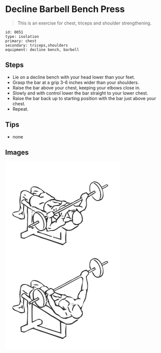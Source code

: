 # Decline Barbell Bench Press
> This is an exercise for chest, triceps and shoulder strengthening.

``` 
id: 0051 
type: isolation 
primary: chest 
secondary: triceps,shoulders 
equipment: decline bench, barbell 
``` 

## Steps

 - Lie on a decline bench with your head lower than your feet.
 - Grasp the bar at a grip 3-6 inches wider than your shoulders.
 - Raise the bar above your chest, keeping your elbows close in.
 - Slowly and with control lower the bar straight to your lower chest.
 - Raise the bar back up to starting position with the bar just above your chest.
 - Repeat.

## Tips

 - none

## Images

<svg width="368" height="300" viewBox="0 0 276 225" xmlns="http://www.w3.org/2000/svg">
  <g fill="#FFF">
    <path d="M0 0h276v225H0V0m212.46 47.67c-2.99 1.8-6.79 3-8.35 6.42-3.16 6.53-2.7 14.42-.11 21.06-1.58.8-3.14 1.6-4.71 2.41-1.35-1.43-2.64-2.92-4.19-4.14-3.74.77-7.41 2.18-10.71 4.08-2.47 3.04-4.73 6.56-4.74 10.62-4.57 2.73-9.66 4.47-14.02 7.56-2.92 2.12-6.44 2.97-9.73 4.28-9.1 5.26-17.89 11.16-27.76 14.93 1.76-2.12 3.46-4.32 5.45-6.24 2.6-2.16 6.1-2.55 9.35-2.53.81-.83 1.62-1.65 2.43-2.48-.29-.38-.86-1.14-1.15-1.52 2.78-1.47 5.87-1.75 8.96-1.53l2.23-1.63c-2.28-.47-4.57-.87-6.87-1.25-1.44-1.41-2.84-3-4.75-3.79-3.27-1.14-6.72-.17-9.98.48-3.62-2.01-7.89-1.75-11.71-3.11-2.9-.8-2.37-5.04-5.16-6.07-3.2-1.38-6.66-2.31-8.77-5.32-3.93-1.44-7.1-4.1-10.28-6.75-.01 1.08 0 2.15.01 3.23 2.94 2.03 5.71 4.36 9.13 5.57 1.24 1.3 2.51 2.57 3.86 3.76 1.76.32 3.49.72 5.21 1.21.63.74 1.26 1.48 1.9 2.22-4.05.69-8.35.82-11.92 3.11-4.19 1.29-7.46 4.34-10.79 7.04-1.67 2.33-2.08 5.32-3.26 7.91-1.41 3.1-.5 6.55-.46 9.82-7.08-1.71-13.32-5.6-19.67-9-2.51-.17-7.03-1.97-8.01 1.39 3 .11 6.46-.32 8.93 1.77 2.67 2.06 5.84 3.33 9.15 3.9 3.21.51 4.89 3.85 7.97 4.68 3.43 1.02 6.73 3.39 10.44 2.04-2.3-1.77-4.74-3.37-7.02-5.18-.02-3.6.08-7.25 1.19-10.7.99-5.31 5.66-8.87 10.29-11.01 5.98-2.32 13.41-4.26 19.07-.18 3.92.09 7.78.78 11.54 1.86-.87 1.44-1.82 2.83-2.77 4.21-6.08-3.97-13.57-3.47-20.32-5.41 1.94 1.64 4.29 2.66 6.53 3.82 2.72-.09 5.44-.21 8.16-.43 1.17 1.45 2.31 2.94 3.43 4.45-5.8 1.61-12.53.25-17.32 4.65-1.8-1.67-4-2.65-6.48-2.14-.55-.99-1.1-1.97-1.64-2.95-1.88-.37-4.53-1.81-4.57 1.12 3.57 1.13 5.38 4.5 8.26 6.56 1.33-1.88 3.33-2.28 5.57-1.87-1.15.85-2.31 1.68-3.48 2.49-.4 1.48-.79 2.95-1.13 4.45a54.62 54.62 0 0 0 3.23-2.64c1.4-1.71 2.51-3.71 4.25-5.11 3.54-1.91 7.67-.89 11.5-1.36 2.26-1.15 4.44-2.59 6.25-4.37.92-2.18 1.18-4.57 1.73-6.86 3.98.09 7.62 1.71 11.21 3.28-2.06 1.31-4.05 2.78-5.31 4.91-6 .97-12.04 4.61-14.18 10.52-.9 2.5-3.89 2.99-5.86 4.4-.08-.7-.23-2.08-.31-2.77-.77 1-.82 2.24-.84 3.46-1.38.71-2.74 1.49-4.23 1.97-1.35-.62-2.6-1.43-3.87-2.18-2.31.62-4.73.78-6.99 1.54-2.39 1.47-4.91 2.72-7.57 3.62.33 1.87.66 3.73 1.01 5.6l2.03-1.87c-.45-.42-1.35-1.25-1.81-1.67 3.76-1.9 7.21-4.36 10.97-6.25 3.82.88 4.5 5.41 6 8.43-2.52 1.79-5.02 3.59-7.62 5.26-1.73.09-3.57.24-3.99 2.3 1.61-.06 3.22-.13 4.84-.22-.01 3.56.29 7.11.16 10.67-.67 2.84-2.49 5.2-3.53 7.89.22.45.66 1.37.87 1.82 1.26-2.36 1.95-5.26 4.32-6.82 3.13-2.03 6.42-3.8 9.63-5.68-.23 1.1-.7 3.31-.93 4.41 3.69-1.19 2.56-5.8 4.75-8.31 4.4-5.15 10.78-9.85 10.6-17.35-.5.12-1.49.35-1.99.46-.48 2.27-1.08 4.52-1.72 6.75-.85-2.47-1.61-4.95-2.42-7.43 9.42-4.93 18.55-10.42 28.04-15.24 3.34-1.53 6.1-4.05 9.52-5.44 5.23-2.34 9.92-5.69 15.12-8.09.84 3.64-2.52 6.24-4.45 8.89-.38 1.08-.78 2.16-1.21 3.22-2.68.37-5.39.47-8.04 1.02-1.53-.68-2.86-2.34-4.65-2.11-.14.32-.41.96-.55 1.28 3.54 3.37 8.92 2.25 13.37 2.6 3.1-.35 5.64 1.66 8.5 2.42.78-3.45-4.28-3.48-6.45-4.73 1.51-3.92 4.2-7.24 5.79-11.12.6-1.91 1.56-4.15.3-6.01-1 1.2-1.8 2.69-3.34 3.28-21.29 10.61-41.74 22.84-63.19 33.14-.63-.39-1.24-.8-1.84-1.24 6.66-4.26 13.69-7.86 20.83-11.22 9.04-5.1 18.48-9.46 27.33-14.88 7.03-3.4 13.97-7.02 20.67-11.04-.91-.33-2.72-1-3.63-1.33.98-1.81 2.09-3.56 2.97-5.42 2.73-2.08 6.06-2.97 9.19-4.22 1.45 1.84 3 3.59 4.54 5.36-1.15 2.64-2.72 5.06-4.3 7.45-1.62 2.47-1.2 5.61-.28 8.26-.62 3.14.85 6.42-.63 9.4-1.61 3.59-2.23 9.16-6.97 9.79-2.76 1.63-5.48 3.35-8.41 4.67-1.86-1.85-3.66-3.78-4.67-6.25-.49-1.63-2.46-1.48-3.73-2.07-.05 1.55-.08 3.1-.09 4.65-3.46 2.53-8.91.36-11.53 4.18 1.99.1 3.99.11 5.99.1-4.29 4.98-3.66 11.78-4.5 17.88.35.48 1.04 1.44 1.39 1.91-1.6-.51-3.2-1.04-4.8-1.54-1.86 1.58-3.83 3.2-6.24 3.82-2.68.43-5.43.22-8.11.7a62.19 62.19 0 0 0 1.8 3.04c-.71 1.16-1.42 2.33-2.11 3.51-4.9 1.78-9.73 3.89-14.12 6.72-3.78 2.81-7.66 5.81-12.28 7.06-4.26-.31-8.47.49-12.43 2.05-1.72-2.37-3.14-5.1-1.98-8.08-.77.43-1.53.86-2.29 1.31 1.18-3.79 1.95-7.71 1.66-11.7-.31-1.73.61-3.19 1.72-4.41-.38.09-1.12.27-1.5.36 1.19-4.21 2.87-8.36 3.08-12.77-2 2.14-4.39 6.21-7.8 3.92 2.09-1.63 4.47-2.79 6.73-4.15-2.23-.8-4.55-.81-6.96-.05l.2 1.79c-3.26-4.95-7-10.19-12.84-12.24-2.44-1.05-5.12-.59-7.59.07-.31-.64-3.81-.93-2.63.67l.31.4c-4.23 2.66-6.29 7.35-7.52 12-.07-1.64-.09-3.28-.12-4.91l-1.16-.02c-.38 6.51-1.38 13.04-.46 19.56 2.81-4.46 1.08-9.8 2.06-14.65.14 4.76.23 9.55 1.75 14.12-3.4 1.96-6.94 3.66-10.37 5.57-1.05 1.27-1.76 2.77-2.7 4.12.05-7.78-.12-15.57.36-23.35.3-7.64-.68-15.28-.07-22.92 3.25 1.97 6.65 3.66 10.12 5.2-.32 2.4-.63 4.8-1.01 7.19l.98-.23c.15-2.13.44-4.25 1.01-6.3 1.56.97 2.75 2.56 4.5 3.23.26-.39.77-1.15 1.03-1.53-1.24-.75-2.43-1.56-3.61-2.4-.21.18-.64.55-.86.73-2.51-2.91-6.14-4.37-9.27-6.48-5.91-3.48-10.81-8.56-17.22-11.21-.08-1.39-.16-2.78-.23-4.17 1.95-.83 3.68-3.02 5.81-2.92 3.34 2.26 5.44 5.99 9 8.03 3.66 1.47 3.16 6.98 7.24 7.9.37-.35 1.1-1.05 1.46-1.4-6.44-7.31-4.15-21.23 5.55-24.69 6.28-1.28 11.41 3.22 17.04 5.06 2.49-.56 4.97-1.25 7.31-2.3-2.94-2.57-6.92-.1-10.32-.14.04-.86.13-2.57.17-3.43 1.19-1.53 2.39-3.05 3.6-4.56 3.45-1.79 7.46-.94 10.99-2.28-3.66-1.05-5.81-4.32-8.85-6.32-5.7-3.42-10.91-8.55-18.04-8.41-3.86-.73-7.46 1.36-9.66 4.42-.55 3.44-.3 6.95-.66 10.41-4.54-3.17-9.75-6.01-15.47-5.82-3.41.61-7.84 2.2-8.34 6.17-.97 5.7-2.19 11.38-2.61 17.16-.47 5.71 1.24 11.35.76 17.07-.09 3.07-.98 6.02-1.71 8.98-3.13.57-6.14 1.7-9.32 2.03-1.78.18-3.59.64-4.92 1.91-2.62 1.6-1.93 5.46-.57 7.68 2.97 2.7 6.95 3.86 10.67 5.16 2.64.81 4.68 2.83 7.24 3.81 3.42.87 6.86-.29 10.12-1.24 1.96-5.85-1.15-11.55-1.83-17.31.17-5.3.48-10.6 1.22-15.85 2.19 1.79 4.28 3.7 6.61 5.32-.11 5.01-1.13 10.07.06 15.03 1.39 6.08-.32 12.2.2 18.32.15 2.2.17 4.4-.17 6.58.38 5.01-1.11 9.94-.71 14.96-4.94 2.67-10.16 4.73-15.19 7.21.04 3.87.41 7.73.66 11.59 2.69.49 5.34 1.17 7.89 2.15 6.88-3.1 13.51-6.9 20.78-9.02 6.49 1.73 12.84 4.02 19.03 6.64 17.97 5.26 35.57 11.73 53.28 17.82 2.28-2.56 5.13-4.56 8.29-5.88.02-5.98-.81-11.95.05-17.92-.19-3.76-.15-7.52-.18-11.29 4.19.48 8.56.64 12.64-.6 4.43-2.01 8.34-5 12.57-7.39 2.56-1.27 4.21-3.74 4.99-6.43 3.99-2.36 8.78-5.07 9.38-10.19.71-6.55-1.63-13.15-5.16-18.61 1.48-1.1 2.86-2.32 4.1-3.68 1.95-.63 3.98-1.05 5.83-1.94 1.97-2.47 3.28-5.46 4.34-8.42 1.17-5.41.37-10.97.09-16.43 1.16-2.8 2.66-5.77 5.37-7.35 5.28-3.37 11-6.07 15.92-9.98 1.06-2.07-.98-3.75-1.98-5.33-3.4 1.85-7.04 3.24-10.16 5.57.01-6.26-2.24-12.82.56-18.83 1.12-3.74 4.95-5.17 8.04-6.87 3.31.68 6.9 1.07 9.55 3.4 6.5 5.25 10.1 13.35 11.6 21.41.59 5.86-.25 12.55-4.98 16.63-.49-.51-.96-1.02-1.43-1.53 2.77-4.14 2.72-9.5 1.74-14.2-1.65-9.09-6.38-18.15-14.35-23.18-.87-.7-3.81-1.4-2.77.63 6.76 3.7 11.87 10.1 13.97 17.52 2.84 7.04 1.83 14.88-.53 21.9-2.2.33-4.52 1.2-6.68.23-5.03-2.1-7.87-7-11.9-10.38 2.51 6.13 7.91 12.09 14.71 13.01 4.24-.87 9.59-1.72 11.69-6.08 3.95-7.07 1.54-15.4-.29-22.73 4.67-2.64 9.63-4.77 14.08-7.79-1.04-1.3-1.94-2.77-3.32-3.74-4.4 1.69-8.51 4.05-12.52 6.52-3.97-6.86-10.26-14.37-19.11-13.16M107.65 95.06c.29 3.27 3.03-1.64 0 0m-26.77 6.74c.95.37 1.87 2.01 2.95.89 3.31-2.05 7.04-3.1 10.7-4.33-4.54-2.1-9.87.81-13.65 3.44m40.11 13.19c1.38 1.27 3.55-1.09 2.26-2.37-1.39-1.2-3.65 1.03-2.26 2.37m-5.27-.61c-.14 1.53.04 3.17 1.25 4.26 2.71-.57 1.04-7.11-1.25-4.26m37.56.59c-1.09 1.69-2.19 3.43-3.76 4.72-5.13 3.68-6.65 10.29-8.34 16.01-1.83-.12-3.65-.29-5.47-.5-.46.85-.91 1.71-1.36 2.57 1.08-.55 2.16-1.11 3.24-1.67.47 2.61.95 5.21 1.23 7.84.37-.03 1.1-.11 1.47-.15-.03-2.09-.03-4.17-.01-6.26l3-.36c.03-1.33.05-2.65.08-3.97 2.54-3.08 3.26-7.09 4.74-10.69 1.84 3.33 3.39 6.81 5.13 10.19-2.43.08-5.23-.76-7.23 1.1 2.63.58 5.38.83 7.77 2.15 1.66.66 3.59 2.38 5.17.55-1.4-.86-2.85-1.64-4.2-2.57-.36-4.38-2.6-8.19-4.45-12.07 4.59-4.86 11.76-3 17.53-5l.28-1.21c-4.52-.64-8.83 1.23-13.32 1.19-.38-.47-1.12-1.41-1.5-1.87m-89.09 11.39c-1.49 3.06 3.35-.01 0 0m70.42 5.11c2.31.05 4.65-.07 6.83-.91-2.31-.35-5.13-1.28-6.83.91m-32.89 26.89c1.42 3.05 6.47 4.46 8.55 1.41-2.85-.46-5.68-1.05-8.55-1.41z"/>
    <path d="M231.98 61.79a93.92 93.92 0 0 0 11.38-5.84l2.01 1.92c-4.27 2.08-8.51 4.24-12.68 6.52-.18-.65-.53-1.95-.71-2.6zM63.45 62.54c7.74-3.6 15.33 1.69 22.15 4.88 2.95 1.25 4.7 4 6.51 6.48-2.59.62-5.15 1.38-7.67 2.24-1.42 1.88-2.97 3.65-4.47 5.47-3.44-1.14-7.06-1.39-10.65-1.23-.46-1.04-.84-2.1-1.13-3.19 2.21-.25 4.39.49 6.56.81-.11-.53-.33-1.57-.43-2.1-2.69-.38-5.34-.99-7.96-1.69-.1.44-.31 1.31-.41 1.75l-.39.79c-.82-.4-2.47-1.21-3.29-1.61 2.36-4.1-1.12-8.53 1.18-12.6m3.16 8.73c4.4.78 8.88.87 13.35.93-3.81-3.02-9.13-3.17-13.35-.93zM41.97 71.66c4.31-2.89 9.66-.58 13.81 1.44 3.92 3.13 8.27 5.59 12.83 7.65-3.86 1.76-7.78 4.03-9.89 7.87-1.96 2.9-1.77 6.51-1.85 9.84-2.16-1.51-4.26-3.11-6.38-4.68-.31-.68-.94-2.03-1.25-2.7 1.71.74 3.45 1.41 5.21 2.02-.73-2.41-3.2-3.23-5.06-4.56-1.96-1.26-3.47-3.06-5.06-4.73-1.56.59-3.14 1.14-4.74 1.65 3.85-.6 6.11 2.77 8.89 4.73-.51.35-1.03.7-1.54 1.05-1.81-2.06-4 .37-5.87.91-3.2 1.29-2.17 5.29-2.67 7.99 1.64 1.06 3.31 2.08 4.99 3.08.02 3.28-.54 6.52-.68 9.79.03 7.61 3.14 14.96 1.98 22.62-6.54 2.59-12.53-1.91-18.59-3.7-3.97-1.27-7.88-4.22-8.08-8.73 4.73-1.5 9.89-1.48 14.38-3.77 3.33-1.23 4-5.39 3.99-8.51l2.6 3.56c-.61-3.89-1.94-7.64-2.47-11.54-.54-6.68.72-13.32.77-19.99.02-4.09 1.08-8.88 4.68-11.29m2.49 7.24c1.08 2.25 3.55 2.56 5.71 3.03-1.61-1.54-3.14-3.67-5.71-3.03m-4.48 40.91c.1 1.28-.21 2.36-.93 3.24-2.47 1.15-5.1 1.92-7.64 2.89.66.32 2 .96 2.66 1.28 1.81-.25 2.82-3.13 4.75-2.06.87 1.3 1.62 2.67 2.44 4.01.51-3.12.63-6.28.92-9.42l-2.2.06zM205.01 76.84c3.5-1.68 6.46-4.55 10.44-5.13-.32 1.42-1.03 2.74-2.44 3.33-4.34 2.35-8.26 5.47-12.94 7.19-.46-3.31 2.73-4.09 4.94-5.39zM162.77 132.87c-1.22-6.23 3.26-12.83 9.15-14.76 3.2 2.46 6.82 4.65 8.88 8.25 2.81 3.89 2.8 8.89 3.44 13.46-1.05 2.06-1.83 4.29-3.24 6.16-2.19 1.95-5.02 3.13-7.87 3.74-3.55.92-6.62-1.5-9.72-2.79-.42-1.73-.85-3.46-1.27-5.18.31-.28.93-.85 1.24-1.14-1.81-2.35-1.66-5.1-.61-7.74zM81.11 124.74c-1.78-1.25-4.02-1.54-5.85-2.69 4.6-1.37 9.36.83 12.75 3.88 6.18 6.02 10.11 14.46 10.14 23.15.08 4.49-.52 9.82-4.26 12.82-3.25 1.62-7.08 3.62-10.74 2.1-5.47-2.06-8.45-7.38-12.32-11.39 3.56-1.98 7.52-3.4 10.68-6 .94-2.09-1.38-3.8-2.42-5.38-3.24 1.74-6.51 3.41-9.73 5.18-1.52-5.92-1.8-12.3-.26-18.24.58-2.54 2.82-3.94 4.88-5.21 14.51 6.34 21.57 24.72 16.35 39.44 1.03-.99 2.37-1.86 2.59-3.4 3.47-12.48-2.58-25.84-11.81-34.26zM118.7 127.02c2.97-1.39 5.94-2.79 8.81-4.38.62 2.5 1.61 4.87 2.27 7.36-2.33 2.33-4.31 4.97-6.19 7.68-2.89-1.49-5.44-3.53-7.68-5.88.86-.85 1.74-1.68 2.65-2.47 2.41.32 4.7 1.18 7.08 1.65.08-.48.23-1.44.31-1.91-2.43-.62-4.83-1.39-7.25-2.05zM112.41 133.76l1.32-.47c3.16 2.29 5.91 5.14 9.43 6.94-3.38 1.88-7.03 3.45-10.93 3.72.3-3.4-.16-6.81.18-10.19z"/>
    <path d="M155.8 142.95c1.4.17 2.84.42 4.23-.01 1.63 2.97 2.79 6.73 6.06 8.31 2.75 1.65 6.1.75 9.13.98-3.41 3.08-7.9 4.51-11.43 7.42-3.29 2.7-7.44 4.76-11.81 4.16-6.43-.37-10.78-6.68-17.27-6.57 3.26 3.4 8.05 4.81 11.07 8.48-1.32 9.1-2.87 18.48-1.04 27.6-2.21 1.4-4.36 2.9-6.53 4.37-22.79-7.83-45.85-14.84-68.55-22.99-.15-.49-.46-1.48-.61-1.97-7.15 2.11-13.48 6.21-20.26 9.21-1.02.48-2.07.5-3.13.06-.01.28-.01.82-.01 1.09-2.13-.48-4.24-1.03-6.36-1.59-.05-2.95-.08-5.91-.05-8.87 4.92-2.42 10.15-4.12 15.16-6.33-.92-3.03-.45-6.17.15-9.21 1.63.48 3.14 1.27 4.63 2.07.72-.52 2.16-1.55 2.88-2.07 1.07 1.41 1.79 3 1.96 4.78 2.21-1.18 4.42-2.35 6.54-3.68-1.51-.27-3.05-.35-4.58-.38-.87-.55-1.73-1.1-2.59-1.66 2.51-.56 4.77-1.79 6.95-3.09 2.78 5.84 7.45 11.25 13.71 13.39 3.41 1.28 6.79-.87 9.92-2 1.73-.61 2.6-2.38 3.44-3.86.97 2.01 1.35 4.23 1.95 6.36-.38.19-1.12.55-1.49.74 2.39.02 4.81-.01 7.12-.72 3.62-1.08 7.41-.43 11.11-.7 4.52-1.43 8.45-4.17 12.16-7.04 4.49-2.85 9.4-5 14.36-6.88 1.74-1.53 2.57-3.8 3.71-5.77 3.54-.02 6.62-1.7 9.47-3.63M76.39 167.5c.02.83.05 1.66.08 2.5 11.88 1.9 22.86 7.04 34.27 10.6.64-.56 1.28-1.12 1.91-1.69-5.68-.64-10.67-3.63-16.15-5.02a98.519 98.519 0 0 1-15.15-5.3c.11-.46.35-1.37.47-1.82-1.81.24-3.62.51-5.43.73m55.92 17.41c-4.33-.82-8.43-2.48-12.73-3.41-1.68-.57-3.78-.47-4.92-2.06.1.96.19 1.93.28 2.9 6.72.83 12.93 3.91 19.49 5.51.28-6.65.44-13.36-.83-19.93-3.28 5.09-1.39 11.35-1.29 16.99z"/>
    <path d="M60.02 153.19c6.78-2.29 12.33-7.43 19.24-9.22l.86 1.25c-5.92 3.99-12.69 6.57-18.55 10.7-.52-.91-1.04-1.82-1.55-2.73zM58.14 154.55c1.34.23 1.57.94.69 2.11-1.34-.24-1.58-.94-.69-2.11z"/>
  </g>
  <g fill="#333">
    <path d="M212.46 47.67c8.85-1.21 15.14 6.3 19.11 13.16 4.01-2.47 8.12-4.83 12.52-6.52 1.38.97 2.28 2.44 3.32 3.74-4.45 3.02-9.41 5.15-14.08 7.79 1.83 7.33 4.24 15.66.29 22.73-2.1 4.36-7.45 5.21-11.69 6.08-6.8-.92-12.2-6.88-14.71-13.01 4.03 3.38 6.87 8.28 11.9 10.38 2.16.97 4.48.1 6.68-.23 2.36-7.02 3.37-14.86.53-21.9-2.1-7.42-7.21-13.82-13.97-17.52-1.04-2.03 1.9-1.33 2.77-.63 7.97 5.03 12.7 14.09 14.35 23.18.98 4.7 1.03 10.06-1.74 14.2.47.51.94 1.02 1.43 1.53 4.73-4.08 5.57-10.77 4.98-16.63-1.5-8.06-5.1-16.16-11.6-21.41-2.65-2.33-6.24-2.72-9.55-3.4-3.09 1.7-6.92 3.13-8.04 6.87-2.8 6.01-.55 12.57-.56 18.83 3.12-2.33 6.76-3.72 10.16-5.57 1 1.58 3.04 3.26 1.98 5.33-4.92 3.91-10.64 6.61-15.92 9.98-2.71 1.58-4.21 4.55-5.37 7.35.28 5.46 1.08 11.02-.09 16.43-1.06 2.96-2.37 5.95-4.34 8.42-1.85.89-3.88 1.31-5.83 1.94a28.663 28.663 0 0 1-4.1 3.68c3.53 5.46 5.87 12.06 5.16 18.61-.6 5.12-5.39 7.83-9.38 10.19-.78 2.69-2.43 5.16-4.99 6.43-4.23 2.39-8.14 5.38-12.57 7.39-4.08 1.24-8.45 1.08-12.64.6.03 3.77-.01 7.53.18 11.29-.86 5.97-.03 11.94-.05 17.92-3.16 1.32-6.01 3.32-8.29 5.88-17.71-6.09-35.31-12.56-53.28-17.82-6.19-2.62-12.54-4.91-19.03-6.64-7.27 2.12-13.9 5.92-20.78 9.02-2.55-.98-5.2-1.66-7.89-2.15-.25-3.86-.62-7.72-.66-11.59 5.03-2.48 10.25-4.54 15.19-7.21-.4-5.02 1.09-9.95.71-14.96.34-2.18.32-4.38.17-6.58-.52-6.12 1.19-12.24-.2-18.32-1.19-4.96-.17-10.02-.06-15.03-2.33-1.62-4.42-3.53-6.61-5.32-.74 5.25-1.05 10.55-1.22 15.85.68 5.76 3.79 11.46 1.83 17.31-3.26.95-6.7 2.11-10.12 1.24-2.56-.98-4.6-3-7.24-3.81-3.72-1.3-7.7-2.46-10.67-5.16-1.36-2.22-2.05-6.08.57-7.68 1.33-1.27 3.14-1.73 4.92-1.91 3.18-.33 6.19-1.46 9.32-2.03.73-2.96 1.62-5.91 1.71-8.98.48-5.72-1.23-11.36-.76-17.07.42-5.78 1.64-11.46 2.61-17.16.5-3.97 4.93-5.56 8.34-6.17 5.72-.19 10.93 2.65 15.47 5.82.36-3.46.11-6.97.66-10.41 2.2-3.06 5.8-5.15 9.66-4.42 7.13-.14 12.34 4.99 18.04 8.41 3.04 2 5.19 5.27 8.85 6.32-3.53 1.34-7.54.49-10.99 2.28-1.21 1.51-2.41 3.03-3.6 4.56-.04.86-.13 2.57-.17 3.43 3.4.04 7.38-2.43 10.32.14-2.34 1.05-4.82 1.74-7.31 2.3-5.63-1.84-10.76-6.34-17.04-5.06-9.7 3.46-11.99 17.38-5.55 24.69-.36.35-1.09 1.05-1.46 1.4-4.08-.92-3.58-6.43-7.24-7.9-3.56-2.04-5.66-5.77-9-8.03-2.13-.1-3.86 2.09-5.81 2.92.07 1.39.15 2.78.23 4.17 6.41 2.65 11.31 7.73 17.22 11.21 3.13 2.11 6.76 3.57 9.27 6.48.22-.18.65-.55.86-.73 1.18.84 2.37 1.65 3.61 2.4-.26.38-.77 1.14-1.03 1.53-1.75-.67-2.94-2.26-4.5-3.23-.57 2.05-.86 4.17-1.01 6.3l-.98.23c.38-2.39.69-4.79 1.01-7.19-3.47-1.54-6.87-3.23-10.12-5.2-.61 7.64.37 15.28.07 22.92-.48 7.78-.31 15.57-.36 23.35.94-1.35 1.65-2.85 2.7-4.12 3.43-1.91 6.97-3.61 10.37-5.57-1.52-4.57-1.61-9.36-1.75-14.12-.98 4.85.75 10.19-2.06 14.65-.92-6.52.08-13.05.46-19.56l1.16.02c.03 1.63.05 3.27.12 4.91 1.23-4.65 3.29-9.34 7.52-12l-.31-.4c-1.18-1.6 2.32-1.31 2.63-.67 2.47-.66 5.15-1.12 7.59-.07 5.84 2.05 9.58 7.29 12.84 12.24l-.2-1.79c2.41-.76 4.73-.75 6.96.05-2.26 1.36-4.64 2.52-6.73 4.15 3.41 2.29 5.8-1.78 7.8-3.92-.21 4.41-1.89 8.56-3.08 12.77.38-.09 1.12-.27 1.5-.36-1.11 1.22-2.03 2.68-1.72 4.41.29 3.99-.48 7.91-1.66 11.7.76-.45 1.52-.88 2.29-1.31-1.16 2.98.26 5.71 1.98 8.08 3.96-1.56 8.17-2.36 12.43-2.05 4.62-1.25 8.5-4.25 12.28-7.06 4.39-2.83 9.22-4.94 14.12-6.72.69-1.18 1.4-2.35 2.11-3.51-.63-1-1.23-2.01-1.8-3.04 2.68-.48 5.43-.27 8.11-.7 2.41-.62 4.38-2.24 6.24-3.82 1.6.5 3.2 1.03 4.8 1.54-.35-.47-1.04-1.43-1.39-1.91.84-6.1.21-12.9 4.5-17.88-2 .01-4 0-5.99-.1 2.62-3.82 8.07-1.65 11.53-4.18.01-1.55.04-3.1.09-4.65 1.27.59 3.24.44 3.73 2.07 1.01 2.47 2.81 4.4 4.67 6.25 2.93-1.32 5.65-3.04 8.41-4.67 4.74-.63 5.36-6.2 6.97-9.79 1.48-2.98.01-6.26.63-9.4-.92-2.65-1.34-5.79.28-8.26 1.58-2.39 3.15-4.81 4.3-7.45-1.54-1.77-3.09-3.52-4.54-5.36-3.13 1.25-6.46 2.14-9.19 4.22-.88 1.86-1.99 3.61-2.97 5.42.91.33 2.72 1 3.63 1.33-6.7 4.02-13.64 7.64-20.67 11.04-8.85 5.42-18.29 9.78-27.33 14.88-7.14 3.36-14.17 6.96-20.83 11.22.6.44 1.21.85 1.84 1.24 21.45-10.3 41.9-22.53 63.19-33.14 1.54-.59 2.34-2.08 3.34-3.28 1.26 1.86.3 4.1-.3 6.01-1.59 3.88-4.28 7.2-5.79 11.12 2.17 1.25 7.23 1.28 6.45 4.73-2.86-.76-5.4-2.77-8.5-2.42-4.45-.35-9.83.77-13.37-2.6.14-.32.41-.96.55-1.28 1.79-.23 3.12 1.43 4.65 2.11 2.65-.55 5.36-.65 8.04-1.02.43-1.06.83-2.14 1.21-3.22 1.93-2.65 5.29-5.25 4.45-8.89-5.2 2.4-9.89 5.75-15.12 8.09-3.42 1.39-6.18 3.91-9.52 5.44-9.49 4.82-18.62 10.31-28.04 15.24.81 2.48 1.57 4.96 2.42 7.43.64-2.23 1.24-4.48 1.72-6.75.5-.11 1.49-.34 1.99-.46.18 7.5-6.2 12.2-10.6 17.35-2.19 2.51-1.06 7.12-4.75 8.31.23-1.1.7-3.31.93-4.41-3.21 1.88-6.5 3.65-9.63 5.68-2.37 1.56-3.06 4.46-4.32 6.82-.21-.45-.65-1.37-.87-1.82 1.04-2.69 2.86-5.05 3.53-7.89.13-3.56-.17-7.11-.16-10.67-1.62.09-3.23.16-4.84.22.42-2.06 2.26-2.21 3.99-2.3 2.6-1.67 5.1-3.47 7.62-5.26-1.5-3.02-2.18-7.55-6-8.43-3.76 1.89-7.21 4.35-10.97 6.25.46.42 1.36 1.25 1.81 1.67l-2.03 1.87c-.35-1.87-.68-3.73-1.01-5.6 2.66-.9 5.18-2.15 7.57-3.62 2.26-.76 4.68-.92 6.99-1.54 1.27.75 2.52 1.56 3.87 2.18 1.49-.48 2.85-1.26 4.23-1.97.02-1.22.07-2.46.84-3.46.08.69.23 2.07.31 2.77 1.97-1.41 4.96-1.9 5.86-4.4 2.14-5.91 8.18-9.55 14.18-10.52 1.26-2.13 3.25-3.6 5.31-4.91-3.59-1.57-7.23-3.19-11.21-3.28-.55 2.29-.81 4.68-1.73 6.86-1.81 1.78-3.99 3.22-6.25 4.37-3.83.47-7.96-.55-11.5 1.36-1.74 1.4-2.85 3.4-4.25 5.11-1.04.92-2.12 1.8-3.23 2.64.34-1.5.73-2.97 1.13-4.45 1.17-.81 2.33-1.64 3.48-2.49-2.24-.41-4.24-.01-5.57 1.87-2.88-2.06-4.69-5.43-8.26-6.56.04-2.93 2.69-1.49 4.57-1.12.54.98 1.09 1.96 1.64 2.95 2.48-.51 4.68.47 6.48 2.14 4.79-4.4 11.52-3.04 17.32-4.65-1.12-1.51-2.26-3-3.43-4.45-2.72.22-5.44.34-8.16.43-2.24-1.16-4.59-2.18-6.53-3.82 6.75 1.94 14.24 1.44 20.32 5.41.95-1.38 1.9-2.77 2.77-4.21-3.76-1.08-7.62-1.77-11.54-1.86-5.66-4.08-13.09-2.14-19.07.18-4.63 2.14-9.3 5.7-10.29 11.01-1.11 3.45-1.21 7.1-1.19 10.7 2.28 1.81 4.72 3.41 7.02 5.18-3.71 1.35-7.01-1.02-10.44-2.04-3.08-.83-4.76-4.17-7.97-4.68-3.31-.57-6.48-1.84-9.15-3.9-2.47-2.09-5.93-1.66-8.93-1.77.98-3.36 5.5-1.56 8.01-1.39 6.35 3.4 12.59 7.29 19.67 9-.04-3.27-.95-6.72.46-9.82 1.18-2.59 1.59-5.58 3.26-7.91 3.33-2.7 6.6-5.75 10.79-7.04 3.57-2.29 7.87-2.42 11.92-3.11-.64-.74-1.27-1.48-1.9-2.22-1.72-.49-3.45-.89-5.21-1.21-1.35-1.19-2.62-2.46-3.86-3.76-3.42-1.21-6.19-3.54-9.13-5.57-.01-1.08-.02-2.15-.01-3.23 3.18 2.65 6.35 5.31 10.28 6.75 2.11 3.01 5.57 3.94 8.77 5.32 2.79 1.03 2.26 5.27 5.16 6.07 3.82 1.36 8.09 1.1 11.71 3.11 3.26-.65 6.71-1.62 9.98-.48 1.91.79 3.31 2.38 4.75 3.79 2.3.38 4.59.78 6.87 1.25l-2.23 1.63c-3.09-.22-6.18.06-8.96 1.53.29.38.86 1.14 1.15 1.52-.81.83-1.62 1.65-2.43 2.48-3.25-.02-6.75.37-9.35 2.53-1.99 1.92-3.69 4.12-5.45 6.24 9.87-3.77 18.66-9.67 27.76-14.93 3.29-1.31 6.81-2.16 9.73-4.28 4.36-3.09 9.45-4.83 14.02-7.56.01-4.06 2.27-7.58 4.74-10.62 3.3-1.9 6.97-3.31 10.71-4.08 1.55 1.22 2.84 2.71 4.19 4.14 1.57-.81 3.13-1.61 4.71-2.41-2.59-6.64-3.05-14.53.11-21.06 1.56-3.42 5.36-4.62 8.35-6.42m19.52 14.12c.18.65.53 1.95.71 2.6 4.17-2.28 8.41-4.44 12.68-6.52l-2.01-1.92a93.92 93.92 0 0 1-11.38 5.84m-168.53.75c-2.3 4.07 1.18 8.5-1.18 12.6.82.4 2.47 1.21 3.29 1.61l.39-.79c.1-.44.31-1.31.41-1.75 2.62.7 5.27 1.31 7.96 1.69.1.53.32 1.57.43 2.1-2.17-.32-4.35-1.06-6.56-.81.29 1.09.67 2.15 1.13 3.19 3.59-.16 7.21.09 10.65 1.23 1.5-1.82 3.05-3.59 4.47-5.47 2.52-.86 5.08-1.62 7.67-2.24-1.81-2.48-3.56-5.23-6.51-6.48-6.82-3.19-14.41-8.48-22.15-4.88m-21.48 9.12c-3.6 2.41-4.66 7.2-4.68 11.29-.05 6.67-1.31 13.31-.77 19.99.53 3.9 1.86 7.65 2.47 11.54l-2.6-3.56c.01 3.12-.66 7.28-3.99 8.51-4.49 2.29-9.65 2.27-14.38 3.77.2 4.51 4.11 7.46 8.08 8.73 6.06 1.79 12.05 6.29 18.59 3.7 1.16-7.66-1.95-15.01-1.98-22.62.14-3.27.7-6.51.68-9.79-1.68-1-3.35-2.02-4.99-3.08.5-2.7-.53-6.7 2.67-7.99 1.87-.54 4.06-2.97 5.87-.91.51-.35 1.03-.7 1.54-1.05-2.78-1.96-5.04-5.33-8.89-4.73 1.6-.51 3.18-1.06 4.74-1.65 1.59 1.67 3.1 3.47 5.06 4.73 1.86 1.33 4.33 2.15 5.06 4.56-1.76-.61-3.5-1.28-5.21-2.02.31.67.94 2.02 1.25 2.7 2.12 1.57 4.22 3.17 6.38 4.68.08-3.33-.11-6.94 1.85-9.84 2.11-3.84 6.03-6.11 9.89-7.87-4.56-2.06-8.91-4.52-12.83-7.65-4.15-2.02-9.5-4.33-13.81-1.44m163.04 5.18c-2.21 1.3-5.4 2.08-4.94 5.39 4.68-1.72 8.6-4.84 12.94-7.19 1.41-.59 2.12-1.91 2.44-3.33-3.98.58-6.94 3.45-10.44 5.13m-42.24 56.03c-1.05 2.64-1.2 5.39.61 7.74-.31.29-.93.86-1.24 1.14.42 1.72.85 3.45 1.27 5.18 3.1 1.29 6.17 3.71 9.72 2.79 2.85-.61 5.68-1.79 7.87-3.74 1.41-1.87 2.19-4.1 3.24-6.16-.64-4.57-.63-9.57-3.44-13.46-2.06-3.6-5.68-5.79-8.88-8.25-5.89 1.93-10.37 8.53-9.15 14.76m-81.66-8.13c9.23 8.42 15.28 21.78 11.81 34.26-.22 1.54-1.56 2.41-2.59 3.4 5.22-14.72-1.84-33.1-16.35-39.44-2.06 1.27-4.3 2.67-4.88 5.21-1.54 5.94-1.26 12.32.26 18.24 3.22-1.77 6.49-3.44 9.73-5.18 1.04 1.58 3.36 3.29 2.42 5.38-3.16 2.6-7.12 4.02-10.68 6 3.87 4.01 6.85 9.33 12.32 11.39 3.66 1.52 7.49-.48 10.74-2.1 3.74-3 4.34-8.33 4.26-12.82-.03-8.69-3.96-17.13-10.14-23.15-3.39-3.05-8.15-5.25-12.75-3.88 1.83 1.15 4.07 1.44 5.85 2.69m37.59 2.28c2.42.66 4.82 1.43 7.25 2.05-.08.47-.23 1.43-.31 1.91-2.38-.47-4.67-1.33-7.08-1.65-.91.79-1.79 1.62-2.65 2.47 2.24 2.35 4.79 4.39 7.68 5.88 1.88-2.71 3.86-5.35 6.19-7.68-.66-2.49-1.65-4.86-2.27-7.36-2.87 1.59-5.84 2.99-8.81 4.38m-6.29 6.74c-.34 3.38.12 6.79-.18 10.19 3.9-.27 7.55-1.84 10.93-3.72-3.52-1.8-6.27-4.65-9.43-6.94l-1.32.47m43.39 9.19c-2.85 1.93-5.93 3.61-9.47 3.63-1.14 1.97-1.97 4.24-3.71 5.77-4.96 1.88-9.87 4.03-14.36 6.88-3.71 2.87-7.64 5.61-12.16 7.04-3.7.27-7.49-.38-11.11.7-2.31.71-4.73.74-7.12.72.37-.19 1.11-.55 1.49-.74-.6-2.13-.98-4.35-1.95-6.36-.84 1.48-1.71 3.25-3.44 3.86-3.13 1.13-6.51 3.28-9.92 2-6.26-2.14-10.93-7.55-13.71-13.39-2.18 1.3-4.44 2.53-6.95 3.09.86.56 1.72 1.11 2.59 1.66 1.53.03 3.07.11 4.58.38-2.12 1.33-4.33 2.5-6.54 3.68-.17-1.78-.89-3.37-1.96-4.78-.72.52-2.16 1.55-2.88 2.07-1.49-.8-3-1.59-4.63-2.07-.6 3.04-1.07 6.18-.15 9.21-5.01 2.21-10.24 3.91-15.16 6.33-.03 2.96 0 5.92.05 8.87 2.12.56 4.23 1.11 6.36 1.59 0-.27 0-.81.01-1.09 1.06.44 2.11.42 3.13-.06 6.78-3 13.11-7.1 20.26-9.21.15.49.46 1.48.61 1.97 22.7 8.15 45.76 15.16 68.55 22.99 2.17-1.47 4.32-2.97 6.53-4.37-1.83-9.12-.28-18.5 1.04-27.6-3.02-3.67-7.81-5.08-11.07-8.48 6.49-.11 10.84 6.2 17.27 6.57 4.37.6 8.52-1.46 11.81-4.16 3.53-2.91 8.02-4.34 11.43-7.42-3.03-.23-6.38.67-9.13-.98-3.27-1.58-4.43-5.34-6.06-8.31-1.39.43-2.83.18-4.23.01m-95.78 10.24c.51.91 1.03 1.82 1.55 2.73 5.86-4.13 12.63-6.71 18.55-10.7l-.86-1.25c-6.91 1.79-12.46 6.93-19.24 9.22m-1.88 1.36c-.89 1.17-.65 1.87.69 2.11.88-1.17.65-1.88-.69-2.11z"/>
    <path d="M66.61 71.27c4.22-2.24 9.54-2.09 13.35.93-4.47-.06-8.95-.15-13.35-.93zM44.46 78.9c2.57-.64 4.1 1.49 5.71 3.03-2.16-.47-4.63-.78-5.71-3.03zM107.65 95.06c3.03-1.64.29 3.27 0 0zM80.88 101.8c3.78-2.63 9.11-5.54 13.65-3.44-3.66 1.23-7.39 2.28-10.7 4.33-1.08 1.12-2-.52-2.95-.89zM120.99 114.99c-1.39-1.34.87-3.57 2.26-2.37 1.29 1.28-.88 3.64-2.26 2.37zM115.72 114.38c2.29-2.85 3.96 3.69 1.25 4.26-1.21-1.09-1.39-2.73-1.25-4.26zM153.28 114.97c.38.46 1.12 1.4 1.5 1.87 4.49.04 8.8-1.83 13.32-1.19l-.28 1.21c-5.77 2-12.94.14-17.53 5 1.85 3.88 4.09 7.69 4.45 12.07 1.35.93 2.8 1.71 4.2 2.57-1.58 1.83-3.51.11-5.17-.55-2.39-1.32-5.14-1.57-7.77-2.15 2-1.86 4.8-1.02 7.23-1.1-1.74-3.38-3.29-6.86-5.13-10.19-1.48 3.6-2.2 7.61-4.74 10.69-.03 1.32-.05 2.64-.08 3.97l-3 .36c-.02 2.09-.02 4.17.01 6.26-.37.04-1.1.12-1.47.15-.28-2.63-.76-5.23-1.23-7.84-1.08.56-2.16 1.12-3.24 1.67.45-.86.9-1.72 1.36-2.57 1.82.21 3.64.38 5.47.5 1.69-5.72 3.21-12.33 8.34-16.01 1.57-1.29 2.67-3.03 3.76-4.72zM39.98 119.81l2.2-.06c-.29 3.14-.41 6.3-.92 9.42-.82-1.34-1.57-2.71-2.44-4.01-1.93-1.07-2.94 1.81-4.75 2.06-.66-.32-2-.96-2.66-1.28 2.54-.97 5.17-1.74 7.64-2.89.72-.88 1.03-1.96.93-3.24zM64.19 126.36c3.35-.01-1.49 3.06 0 0z"/>
    <path d="M134.61 131.47c1.7-2.19 4.52-1.26 6.83-.91-2.18.84-4.52.96-6.83.91zM101.72 158.36c2.87.36 5.7.95 8.55 1.41-2.08 3.05-7.13 1.64-8.55-1.41zM76.39 167.5c1.81-.22 3.62-.49 5.43-.73-.12.45-.36 1.36-.47 1.82 4.89 2.17 9.96 3.95 15.15 5.3 5.48 1.39 10.47 4.38 16.15 5.02-.63.57-1.27 1.13-1.91 1.69-11.41-3.56-22.39-8.7-34.27-10.6-.03-.84-.06-1.67-.08-2.5zM132.31 184.91c-.1-5.64-1.99-11.9 1.29-16.99 1.27 6.57 1.11 13.28.83 19.93-6.56-1.6-12.77-4.68-19.49-5.51-.09-.97-.18-1.94-.28-2.9 1.14 1.59 3.24 1.49 4.92 2.06 4.3.93 8.4 2.59 12.73 3.41z"/>
  </g>
</svg>

<svg width="368" height="300" viewBox="0 0 276 225" xmlns="http://www.w3.org/2000/svg">
  <g fill="#FFF">
    <path d="M0 0h276v225H0V0m212.45 6.65c-2.97 1.83-6.77 3.04-8.34 6.44-2.58 4.85-2.31 10.49-1.82 15.79.62 1.52 1.21 3.05 1.7 4.62.58-.54 1.16-1.09 1.74-1.64-.23-.95-.47-1.9-.71-2.85-2.55-4.49-1.68-10.19.3-14.74 1.3-3.28 4.9-4.4 7.68-6.07 3.32.67 6.89 1.12 9.56 3.41 6.51 5.27 10.11 13.39 11.59 21.48.58 5.83-.29 12.44-4.94 16.53-.5-.48-.99-.97-1.48-1.47 2.85-4.3 2.73-9.84 1.66-14.7-1.7-8.87-6.37-17.67-14.12-22.63-1.16-1.04-2.62-.4-3.94-.2 6.81 3.82 12.49 9.88 14.73 17.48 3.08 7.27 2.21 15.43-.28 22.72-2.7.54-5.76 1.23-8.18-.55-4.67-2.27-4.84-9.32-10.08-10.64 2.94 6 6.91 13.52 14.42 14 4.28-.76 9.54-1.71 11.66-6.02 3.99-7.08 1.57-15.43-.27-22.77 4.55-2.71 9.66-4.51 13.83-7.82-.74-1.43-1.67-2.83-3.06-3.69-4.42 1.64-8.51 4.07-12.53 6.5-3.97-6.88-10.27-14.35-19.12-13.18m-3.3 24.57c-3.2 2.73-7.33 3.91-10.94 5.96-1.43-.99-2.68-3.33-4.71-2.46-3.13.97-6.29 2.07-9.09 3.78-2.32 2.59-3.84 5.83-4.98 9.1-3.85 2.22-7.98 3.92-11.78 6.23-6.47 4.03-13.71 6.59-20.2 10.6-8.21 5.07-17.23 8.65-25.46 13.68-2.24 1.35-4.59 2.47-7.01 3.45-1.73-2.22-4.39-3.05-7.11-3.19-.52.47-1.58 1.42-2.1 1.9-2.13-2.11-4.24-4.24-6.43-6.29-1.64-.28-3.61.02-4.87-1.3-4.63-4.51-10.12-7.99-15.66-11.23-4.91-1.84-11.7-3.61-15.81.73-3.49 2.78-1.78 7.78-2.22 11.62-.47-.03-1.42-.1-1.89-.13-3-3.42-7.73-3.86-11.9-4.79-4.21-.55-9.91 1.69-10.31 6.52-.88 5.49-2.09 10.95-2.47 16.52-.46 5.38 1.07 10.69.78 16.07-.03 3.41-.96 6.7-1.69 10-4.16 1.09-8.43 1.75-12.58 2.8-3.81 1.19-4.34 5.76-2.33 8.74 2.98 2.82 7.08 3.93 10.85 5.28 2.59.86 4.62 2.82 7.16 3.77 3.44.88 6.9-.32 10.17-1.28 2.21-7.22-2.94-14.05-1.77-21.28.27-3.96.45-7.94 1.06-11.86 2.2 1.81 4.31 3.72 6.62 5.39-.13 3.4-.5 6.79-.55 10.2.41 4.73 1.66 9.45 1.04 14.23-.76 5.15.2 10.34-.39 15.5.3 5.03-1.07 9.97-.78 15.01-4.96 2.5-10.08 4.68-15.09 7.07.06 3.86-.05 7.78.85 11.56 2.56.81 5.22 1.29 7.74 2.22 6.79-3.17 13.42-6.76 20.58-9.04 9.33 2.15 17.83 6.79 27.13 8.99 15.13 5.03 30.22 10.17 45.25 15.49 2.35-2.54 5.23-4.52 8.38-5.95-.73-9.6.19-19.2-.21-28.82 5.01.36 10.45 1.1 14.94-1.77 4.47-3.05 9.24-5.66 13.54-8.95-.65-.56-1.3-1.11-1.96-1.65-3.51 2.69-7.6 4.49-11 7.35-4.62 3.52-10.67 2.89-16.11 2.7-4.67-3-9.84-5.13-14.46-8.22-7.3-3.89-13.84-9.07-21.42-12.45-7.77-5.79-16.44-10.18-24.53-15.48-6.58-3.63-12.44-8.5-19.3-11.59-.02-.62-.04-1.24-.04-1.85 3.52-2.1 7.2-3.86 10.93-5.57 1.57-.92 3.23-1.74 4.6-2.96.53-1.75-.94-3.1-1.74-4.48-1.77 1.25-2.48-.9-3.29-2.06.05.63.16 1.9.22 2.54-2.29 1.08-4.53 2.24-6.76 3.42-2.06-4.73-2-9.99-1.61-15.04.17-2.2 1.06-4.39 2.55-6.01 2.08-1.55 4.52-2.5 6.8-3.68 9.51 1.15 15.79 9.69 18.71 18.14 1.55 3.66 1.35 7.67 1.49 11.55-.01 1.61 1.53.21 1.4-.7 1.01-2.9.1-5.85-.3-8.76 1.35 2.79 2.44 5.7 3.23 8.7-.3.24-.89.72-1.18.96-.24 1.33.53 2.17 2.31 2.51 1 5.56 4.44 10.04 7.91 14.31-4.58-2.21-7.9-6.45-12.99-7.67.61-2.69 1.18-5.4 1.73-8.1-.79.26-2.39.77-3.18 1.03l1.24.06c-.93 3.37-1.78 7.68-5.37 9.23-3.36 1.52-7.51 2.79-10.89.64-4.49-2.45-6.8-7.19-9.74-11.12-.79 1.07-1.52 2.19-2.23 3.31.46.08 1.4.23 1.87.3 3.09 5.03 7.2 10.26 13.24 11.56 4.33-.49 8.66-2.19 11.99-5.04.33.23 1 .68 1.33.9 4.25.49 7.04 4.01 10.53 6.09 4.62 2.73 6.39 8.14 10.34 11.55 2.12 2.09 4.66 3.73 7.47 4.72 3.24 1.22 5.13 4.44 8.27 5.84 3.64 2.13 8.01 1.97 12.08 1.91 4.26-2.87 9.79-2.74 13.91-5.93 2.3 5.06 8.31 7.1 13.47 5.57.5.64 1.01 1.27 1.51 1.91.74-4.36 6.43-4.72 8.4-8.39 2.6-3.42 1.92-7.91 1.03-11.8-.48-.27-1.45-.83-1.93-1.1-.16-.69-.46-2.06-.62-2.74 2.14-7.45 4.49-14.97 8.6-21.59 3.6-6.07 3.13-13.38 5.16-19.96 2.03-6.79 2.18-13.96 1.85-20.98-1.26-5-2.3-10.04-3.14-15.13 1.54-2.44 3.19-4.82 5.32-6.78-.1-.65-.28-1.94-.37-2.59 5.61-2.73 11.42-5.25 16.38-9.09.92-2.11-1.18-3.72-2.14-5.35-1.82.93-3.68 1.78-5.33 2.99M76.28 81.64c.52 2.13 2.52 3 4.11 4.17 10.13 8.55 14.43 23.44 9.77 35.98.71-.46 2.13-1.38 2.84-1.85 2.38-10.21.18-21.31-6.13-29.71-2.82-3.6-5.74-7.77-10.59-8.59z"/>
    <path d="M231.61 21.01c4.04-1.81 7.99-3.82 11.81-6.05.64.63 1.28 1.27 1.92 1.91-4.13 1.9-8 4.34-12.23 6.02-.38-.47-1.13-1.41-1.5-1.88zM202.62 36.66c4.2-2.19 8.27-4.86 12.95-5.93-.63 1.31-1.1 2.83-2.57 3.42a155.4 155.4 0 0 1-12.79 7.29c-.14-2.05.36-4 2.41-4.78zM182.64 44.84c1.97-3.56 5.02-6.71 9.28-7.19 2.83-1.09 5.52.91 6.84 3.3 1.07 4.21-2.88 7.05-5.28 9.84.92 10.24 5.67 20.44 2.45 30.76-.58.03-1.74.08-2.32.1 2.35 5.09-.65 10.19-.95 15.35-.36 6.67-4.87 12.1-5.92 18.62-.66 4.04-2.94 7.42-6.15 9.89-1.95-2.33-3.25-5.27-5.45-7.35-2.18.03-4.37.27-6.55.16-.78-.84-1.45-1.78-2.06-2.75l1.4 3.67c-1.92-1.12-3.84-2.26-5.73-3.42-2.54 1.12-5.25.82-7.9.35 0-1.49.18-3.2-1.23-4.15-2.7-2.85-6.22-4.97-10.14-5.59 2.51 3.66 7.15 4.9 9.96 8.33-1.45 3.19-2.91 6.52-3.09 10.06.84 3.29 3.01 6.2 3.14 9.7 1.61 1.56 3.74 3.98 6.07 2.11-1.4-.92-2.87-1.72-4.22-2.72-.47-4.16-2.38-7.93-4.49-11.49 1.3-1.32 2.64-2.59 3.99-3.86l-1.25-1.76c4.36 1.15 9.72-1.9 12.93 2.41-2.38.73-4.8 1.28-7.19 1.96 1.75.05 3.5.08 5.25.08-2.51 3.44-5.49 9.05-2.06 12.82.2-5.9 2.51-12.53 8.16-15.22 2.64-1.24 4.47 1.38 5.79 3.22 2.97 4.52 5.19 9.47 7.73 14.24 1.84 3.15-.85 6.38-2.25 9.13-2.6 2.86-6.64 4.3-10.45 4.47-5.87-1.11-11.29-4.9-13.7-10.5.05 1.67.08 3.34.08 5.01.58 0 1.74 0 2.31.01-4.15 3.64-10.08 3.62-15.22 4.85-3.43 1.03-7.02.16-10.23-1.15-2.38-1.61-3.82-4.3-6.31-5.77-2.81-1.94-6.57-2.96-8.11-6.29-2.28-4.21-6.09-7.42-7.73-12.01-2.53-2.52-4.8-5.46-5.69-8.98-1.12-4.57-2.29-9.21-4.77-13.26-.03-1.18-.06-2.36-.07-3.55 1.07-1.72 1.83-3.61 2.31-5.58-1.79-.88-3.63-1.68-5.49-2.4.59-1.56 1.22-3.09 1.89-4.61 1.45-.9 2.87-1.86 4.26-2.85.47-.11 1.39-.33 1.85-.43 1.37-.91 2.77-2.48 4.54-1.43 3.73.95 4.63 5.12 6.08 8.16-3.45 2.93-7.5 4.88-11.62 6.64.91.79 2.01 1.17 3.32 1.14.81 4.91 4.41 8.35 7.25 12.15 1.8 3.89 3.05 8.04 4.24 12.16 3.86.73 8.06.7 11.34 3.15 3.59 1.97 5.29 6.29 9.16 7.8 1.66-1.26 3.74-1.46 5.74-1.66.07-1.55.15-3.11.22-4.66-.07.71-.22 2.13-.3 2.83-.9-.12-2.71-.36-3.62-.47-.67-2.61-1.98-5.92-5.21-5.7.91 1.79 1.86 3.57 2.74 5.38-3.64-2.58-7.43-4.97-10.88-7.79-.21-2.26-.1-4.53-.12-6.79 1.91-1.82 3.39-4.13 5.65-5.54 3.38-2.04 7.94-.73 10.71-3.92-.35-.44-1.05-1.31-1.4-1.74 6.08-3.14 13.03-.9 19 1.38.87 1.77 1.9 3.45 2.89 5.15l2.35-.15c.31-.54.94-1.62 1.26-2.16 3.47-1.15 7.13-1.48 10.76-1.08.12-.37.36-1.12.49-1.49-1.56-.49-3.12-.99-4.67-1.47a319.7 319.7 0 0 1-.77-5.28c2.12-2.67 3.18-5.91 4.31-9.08 2.66-1.7 5.41-3.28 8.4-4.35-.26-.48-.78-1.43-1.04-1.91l-3.05 1.24c1.39-8.61 1.8-17.33 2.91-25.98.88-3.16-2.86-4.62-5.02-5.87-15.32 7.09-29.87 15.82-44.83 23.65-6.6 2.95-12.71 6.93-19.36 9.77l-1.92-1.24c12.67-7.78 26.36-13.65 39.23-21.07 9.32-5.56 19.31-9.84 28.66-15.33-.28-.5-.85-1.5-1.13-2m-38.96 91.58c1.64 3.03 2.88 6.25 4.22 9.42 1.06-3.58.36-8.97-4.22-9.42z"/>
    <path d="M137.31 76.41c14.57-7.87 29.16-15.71 43.7-23.64 1.18.81 2.37 1.61 3.56 2.4.49 4.05 1.49 8.28.09 12.25-1.65 4.72-2.76 9.65-2.94 14.65.19 1.54-1.25 2.47-2.01 3.6-4.06 4.94-6.85 11.18-6.37 17.69a84.88 84.88 0 0 0-5.8 2.05c-3.42-1.4-6.44-3.51-9.57-5.42-3.53-2.31-8.43-.88-11.53-4.01-.44-.12-1.3-.35-1.74-.47-.31-3.45-3.71-1.17-5.76-1.67-7.34-1.13-14.75-2.88-21.12-6.86 5.68-4.94 13.25-6.52 19.49-10.57zM63.37 62.56c7.13-3.38 14.38.97 20.68 4.1 3.73 1.29 6.27 4.38 8.6 7.39-3.72.98-8.14 1.4-10.39 4.99-1.76-.12-3.51-.24-5.27-.34-3.49 2.04-7.94 3.49-9.39 7.7-3.39 5.94-1.1 12.84-1.17 19.23.42.05 1.26.14 1.67.19-.71.5-2.14 1.5-2.86 1.99l.04-2c-1.16-.26-2.33-.51-3.49-.75-.52-3.8-2.38-7.32-2.6-11.16 1.21-5.91 6.17-9.95 10.79-13.34-.8-.95-1.61-1.89-2.43-2.8.56-.35 1.12-.69 1.7-1.03 2.06.46 4.17.67 6.29.69-2.84-1.72-6.1-2.4-9.27-3.19-.12.65-.36 1.94-.47 2.58-.85-.4-2.53-1.21-3.37-1.62 1.24-4.19-.95-8.58.94-12.63m3.36 8.54c4.42.59 8.9.47 13.32 1.06-3.37-3.94-9.04-2.45-13.32-1.06z"/>
    <path d="M41.75 71.75c3.27-.92 7.17-1.87 10.31-.02 5.56 3.12 11.21 6.11 16.95 8.89-4.04 1.75-8.17 4.05-10.33 8.07-1.93 2.88-1.71 6.48-1.88 9.79-3.84-2.74-7.25-6.07-11.38-8.41-1.97 1.12-4.29 1.72-5.97 3.28-1.1 2-1.01 4.52-.73 6.73 1.45 1.3 3.18 2.25 4.59 3.6.3 3.78-.9 7.51-.55 11.29.6 6.86 2.72 13.56 2.07 20.5-6.79 2.9-13.2-1.86-19.4-4.09-3.63-1.28-6.34-4.13-7.48-7.82 5.61-1.42 11.48-2 16.63-4.83.98-2.57 1.82-5.22 1.96-7.99.62 1.03 1.86 3.07 2.48 4.1-.65-4.69-2.62-9.15-2.62-13.92-.11-6 .78-11.96.89-17.95.03-4.05 1.06-8.69 4.46-11.22m-2.14 13.62c1.59.28 3.47 0 4.64 1.35 2.96 2.83 6.25 5.51 10.34 6.45-2.4-4.07-7.59-5.32-10.22-9.32-1.57.55-3.16 1.06-4.76 1.52m.52 34.44c-.09 1.23-.47 2.31-1.13 3.25-2.5 1.16-5.19 1.77-7.85 2.42.98.71 1.95 1.42 2.92 2.13 1.62-.67 2.83-3.71 4.76-2.46.84 1.33 1.63 2.69 2.48 4.03.46-3.14.59-6.31.89-9.46l-2.07.09zM86.82 76.65c2.64-1.01 5.4-2.37 8.31-1.62 4.3.16 5.99 5.79 10.52 5.36-3.84 1.36-6.84 4.23-10.41 6.08-.38.66-1.13 1.98-1.5 2.63-.37-.55-1.09-1.66-1.46-2.21-.06-1.42-.18-2.83-.37-4.24l-.32 3.21a40.127 40.127 0 0 0-7.45-6.13c.89-1.02 1.79-2.05 2.68-3.08zM118.65 89.85c4.94 2.69 10.38 4.25 15.37 6.83l-1.08 4.61c-1.56-.89-3.14-1.75-4.7-2.63-5.42.71-10.03-2.14-14.9-3.87 2.03 3.78 6.4 6.29 10.73 5.52 3.77-.59 6.59 2.8 10.38 2.56.05-2.75.26-5.55 2.21-7.68 3.96.2 7.66 1.65 11.22 3.29-2.08 1.3-4.03 2.82-5.4 4.9-4.74.71-9 3.26-12.2 6.76-1.98 2.92-2.8 6.46-2.92 9.95-1.42-.41-2.83-.82-4.23-1.25-.64-1.49-1.24-3.27-2.71-4.15-.23-1.62-.6-3.21-1.03-4.79 3.4-1.21 6.66-2.74 10.05-3.97-.09-.66-.18-1.31-.28-1.96-4.18.02-7.13 3.46-11.15 3.93-3.41-3.36-6.62-7.66-5.72-12.74 2.23-1.63 4.4-3.36 6.36-5.31m2.49 23.33l.07.69c.35.03 1.06.1 1.42.14l-.06-.95-.91-.43-.52.55z"/>
    <path d="M40.27 98.89c-.9-3.56 1.99-5.54 4.78-6.92 2.14.44 3.38 2.61 4.89 4.03 3.43 4.12 8.91 5.83 12.11 10.19.72.7 1.44 1.4 2.17 2.09-2.72 1.63-5.72 2.77-8.3 4.61-.55 2.41 1.25 4.07 2.77 5.6 1.51-1.03 3.01-2.07 4.5-3.12.11 15.53-.26 31.07.61 46.59 3.7-2.05 7.67-3.6 11.23-5.89 2.73-1.77 6.29-2.17 9.31-.93 3.53.55 2.89 5.25 2.9 7.92-2.57 1.94-5.7 2.91-8.56 4.32-.57-.01-1.7-.04-2.26-.05l.03 2.63c12.52 2.07 24.02 7.68 36.16 11.12 7.31 2.2 14.55 4.63 21.87 6.8-.11-8.95-.12-17.91-.6-26.85 3.38 1.41 7.18 1.86 10.31 3.82 2.59 1.45.92 4.48.77 6.71-.87 7.19-1.78 14.58-.24 21.75-2.19 1.4-4.31 2.9-6.45 4.37-22.92-7.75-46-15.01-68.86-22.97.01-.55.01-1.63.02-2.18-8 2.54-15.12 7.1-22.82 10.36-.17-.46-.5-1.37-.67-1.83-.08.51-.24 1.52-.33 2.03-2.11-.49-4.21-1.03-6.3-1.6-.07-2.93-.1-5.87-.11-8.8 4.94-2.51 10.24-4.15 15.27-6.44-.6-12.07-.1-24.17.24-36.25.03-6.68-1.18-13.5.52-20.08-.12-1.38-1.69-1.85-2.55-2.7-3.95-3.04-8.06-5.89-12.41-8.33zM96.43 96.78c.55-3.05 3.37-3.91 6.08-3.59-1.39 2.09-3.62 3.26-6.08 3.59z"/>
    <path d="M60.04 112.19c6.4-2.33 11.82-6.69 18.18-9.05.63.14 1.89.43 2.52.57-6.03 4.34-13.11 6.95-19.22 11.2-.49-.9-.99-1.81-1.48-2.72zM58.12 113.59c1.35.19 1.59.89.74 2.07-1.36-.2-1.61-.89-.74-2.07zM65.4 117.74c9.08 5.05 17.67 10.94 26.56 16.32 8.25 5.09 15.91 11.1 24.56 15.55 4.81 3.3 10.38 5.55 14.69 9.51.51 8.59.44 17.23 1.09 25.83-5.22-1.16-10.22-3.07-15.36-4.52-12-4-24.2-7.4-35.99-11.99 2.81-1.32 5.92-2.24 8.32-4.28.43-1.88.33-3.81.44-5.72-.59-1.14-1.18-2.29-1.75-3.44-2.3-1-4.52-2.28-6.98-2.83-5.31 1.65-10.21 4.4-15.35 6.5-.06-12.68-.81-25.39.28-38.02l-.51-2.91z"/>
  </g>
  <g fill="#333">
    <path d="M212.45 6.65c8.85-1.17 15.15 6.3 19.12 13.18 4.02-2.43 8.11-4.86 12.53-6.5 1.39.86 2.32 2.26 3.06 3.69-4.17 3.31-9.28 5.11-13.83 7.82 1.84 7.34 4.26 15.69.27 22.77-2.12 4.31-7.38 5.26-11.66 6.02-7.51-.48-11.48-8-14.42-14 5.24 1.32 5.41 8.37 10.08 10.64 2.42 1.78 5.48 1.09 8.18.55 2.49-7.29 3.36-15.45.28-22.72-2.24-7.6-7.92-13.66-14.73-17.48 1.32-.2 2.78-.84 3.94.2 7.75 4.96 12.42 13.76 14.12 22.63 1.07 4.86 1.19 10.4-1.66 14.7.49.5.98.99 1.48 1.47 4.65-4.09 5.52-10.7 4.94-16.53-1.48-8.09-5.08-16.21-11.59-21.48-2.67-2.29-6.24-2.74-9.56-3.41-2.78 1.67-6.38 2.79-7.68 6.07-1.98 4.55-2.85 10.25-.3 14.74.24.95.48 1.9.71 2.85-.58.55-1.16 1.1-1.74 1.64-.49-1.57-1.08-3.1-1.7-4.62-.49-5.3-.76-10.94 1.82-15.79 1.57-3.4 5.37-4.61 8.34-6.44m19.16 14.36c.37.47 1.12 1.41 1.5 1.88 4.23-1.68 8.1-4.12 12.23-6.02-.64-.64-1.28-1.28-1.92-1.91-3.82 2.23-7.77 4.24-11.81 6.05z"/>
    <path d="M209.15 31.22c1.65-1.21 3.51-2.06 5.33-2.99.96 1.63 3.06 3.24 2.14 5.35-4.96 3.84-10.77 6.36-16.38 9.09.09.65.27 1.94.37 2.59-2.13 1.96-3.78 4.34-5.32 6.78.84 5.09 1.88 10.13 3.14 15.13.33 7.02.18 14.19-1.85 20.98-2.03 6.58-1.56 13.89-5.16 19.96-4.11 6.62-6.46 14.14-8.6 21.59.16.68.46 2.05.62 2.74.48.27 1.45.83 1.93 1.1.89 3.89 1.57 8.38-1.03 11.8-1.97 3.67-7.66 4.03-8.4 8.39-.5-.64-1.01-1.27-1.51-1.91-5.16 1.53-11.17-.51-13.47-5.57-4.12 3.19-9.65 3.06-13.91 5.93-4.07.06-8.44.22-12.08-1.91-3.14-1.4-5.03-4.62-8.27-5.84-2.81-.99-5.35-2.63-7.47-4.72-3.95-3.41-5.72-8.82-10.34-11.55-3.49-2.08-6.28-5.6-10.53-6.09-.33-.22-1-.67-1.33-.9-3.33 2.85-7.66 4.55-11.99 5.04-6.04-1.3-10.15-6.53-13.24-11.56-.47-.07-1.41-.22-1.87-.3.71-1.12 1.44-2.24 2.23-3.31 2.94 3.93 5.25 8.67 9.74 11.12 3.38 2.15 7.53.88 10.89-.64 3.59-1.55 4.44-5.86 5.37-9.23l-1.24-.06c.79-.26 2.39-.77 3.18-1.03-.55 2.7-1.12 5.41-1.73 8.1 5.09 1.22 8.41 5.46 12.99 7.67-3.47-4.27-6.91-8.75-7.91-14.31-1.78-.34-2.55-1.18-2.31-2.51.29-.24.88-.72 1.18-.96-.79-3-1.88-5.91-3.23-8.7.4 2.91 1.31 5.86.3 8.76.13.91-1.41 2.31-1.4.7-.14-3.88.06-7.89-1.49-11.55-2.92-8.45-9.2-16.99-18.71-18.14-2.28 1.18-4.72 2.13-6.8 3.68-1.49 1.62-2.38 3.81-2.55 6.01-.39 5.05-.45 10.31 1.61 15.04 2.23-1.18 4.47-2.34 6.76-3.42-.06-.64-.17-1.91-.22-2.54.81 1.16 1.52 3.31 3.29 2.06.8 1.38 2.27 2.73 1.74 4.48-1.37 1.22-3.03 2.04-4.6 2.96-3.73 1.71-7.41 3.47-10.93 5.57 0 .61.02 1.23.04 1.85 6.86 3.09 12.72 7.96 19.3 11.59 8.09 5.3 16.76 9.69 24.53 15.48 7.58 3.38 14.12 8.56 21.42 12.45 4.62 3.09 9.79 5.22 14.46 8.22 5.44.19 11.49.82 16.11-2.7 3.4-2.86 7.49-4.66 11-7.35.66.54 1.31 1.09 1.96 1.65-4.3 3.29-9.07 5.9-13.54 8.95-4.49 2.87-9.93 2.13-14.94 1.77.4 9.62-.52 19.22.21 28.82-3.15 1.43-6.03 3.41-8.38 5.95-15.03-5.32-30.12-10.46-45.25-15.49-9.3-2.2-17.8-6.84-27.13-8.99-7.16 2.28-13.79 5.87-20.58 9.04-2.52-.93-5.18-1.41-7.74-2.22-.9-3.78-.79-7.7-.85-11.56 5.01-2.39 10.13-4.57 15.09-7.07-.29-5.04 1.08-9.98.78-15.01.59-5.16-.37-10.35.39-15.5.62-4.78-.63-9.5-1.04-14.23.05-3.41.42-6.8.55-10.2-2.31-1.67-4.42-3.58-6.62-5.39-.61 3.92-.79 7.9-1.06 11.86-1.17 7.23 3.98 14.06 1.77 21.28-3.27.96-6.73 2.16-10.17 1.28-2.54-.95-4.57-2.91-7.16-3.77-3.77-1.35-7.87-2.46-10.85-5.28-2.01-2.98-1.48-7.55 2.33-8.74 4.15-1.05 8.42-1.71 12.58-2.8.73-3.3 1.66-6.59 1.69-10 .29-5.38-1.24-10.69-.78-16.07.38-5.57 1.59-11.03 2.47-16.52.4-4.83 6.1-7.07 10.31-6.52 4.17.93 8.9 1.37 11.9 4.79.47.03 1.42.1 1.89.13.44-3.84-1.27-8.84 2.22-11.62 4.11-4.34 10.9-2.57 15.81-.73 5.54 3.24 11.03 6.72 15.66 11.23 1.26 1.32 3.23 1.02 4.87 1.3 2.19 2.05 4.3 4.18 6.43 6.29.52-.48 1.58-1.43 2.1-1.9 2.72.14 5.38.97 7.11 3.19 2.42-.98 4.77-2.1 7.01-3.45 8.23-5.03 17.25-8.61 25.46-13.68 6.49-4.01 13.73-6.57 20.2-10.6 3.8-2.31 7.93-4.01 11.78-6.23 1.14-3.27 2.66-6.51 4.98-9.1 2.8-1.71 5.96-2.81 9.09-3.78 2.03-.87 3.28 1.47 4.71 2.46 3.61-2.05 7.74-3.23 10.94-5.96m-6.53 5.44c-2.05.78-2.55 2.73-2.41 4.78A155.4 155.4 0 0 0 213 34.15c1.47-.59 1.94-2.11 2.57-3.42-4.68 1.07-8.75 3.74-12.95 5.93m-19.98 8.18c.28.5.85 1.5 1.13 2-9.35 5.49-19.34 9.77-28.66 15.33-12.87 7.42-26.56 13.29-39.23 21.07l1.92 1.24c6.65-2.84 12.76-6.82 19.36-9.77 14.96-7.83 29.51-16.56 44.83-23.65 2.16 1.25 5.9 2.71 5.02 5.87-1.11 8.65-1.52 17.37-2.91 25.98l3.05-1.24c.26.48.78 1.43 1.04 1.91-2.99 1.07-5.74 2.65-8.4 4.35-1.13 3.17-2.19 6.41-4.31 9.08.24 1.76.5 3.52.77 5.28 1.55.48 3.11.98 4.67 1.47-.13.37-.37 1.12-.49 1.49-3.63-.4-7.29-.07-10.76 1.08-.32.54-.95 1.62-1.26 2.16l-2.35.15c-.99-1.7-2.02-3.38-2.89-5.15-5.97-2.28-12.92-4.52-19-1.38.35.43 1.05 1.3 1.4 1.74-2.77 3.19-7.33 1.88-10.71 3.92-2.26 1.41-3.74 3.72-5.65 5.54.02 2.26-.09 4.53.12 6.79 3.45 2.82 7.24 5.21 10.88 7.79-.88-1.81-1.83-3.59-2.74-5.38 3.23-.22 4.54 3.09 5.21 5.7.91.11 2.72.35 3.62.47.08-.7.23-2.12.3-2.83-.07 1.55-.15 3.11-.22 4.66-2 .2-4.08.4-5.74 1.66-3.87-1.51-5.57-5.83-9.16-7.8-3.28-2.45-7.48-2.42-11.34-3.15-1.19-4.12-2.44-8.27-4.24-12.16-2.84-3.8-6.44-7.24-7.25-12.15-1.31.03-2.41-.35-3.32-1.14 4.12-1.76 8.17-3.71 11.62-6.64-1.45-3.04-2.35-7.21-6.08-8.16-1.77-1.05-3.17.52-4.54 1.43-.46.1-1.38.32-1.85.43-1.39.99-2.81 1.95-4.26 2.85-.67 1.52-1.3 3.05-1.89 4.61 1.86.72 3.7 1.52 5.49 2.4-.48 1.97-1.24 3.86-2.31 5.58.01 1.19.04 2.37.07 3.55 2.48 4.05 3.65 8.69 4.77 13.26.89 3.52 3.16 6.46 5.69 8.98 1.64 4.59 5.45 7.8 7.73 12.01 1.54 3.33 5.3 4.35 8.11 6.29 2.49 1.47 3.93 4.16 6.31 5.77 3.21 1.31 6.8 2.18 10.23 1.15 5.14-1.23 11.07-1.21 15.22-4.85-.57-.01-1.73-.01-2.31-.01 0-1.67-.03-3.34-.08-5.01 2.41 5.6 7.83 9.39 13.7 10.5 3.81-.17 7.85-1.61 10.45-4.47 1.4-2.75 4.09-5.98 2.25-9.13-2.54-4.77-4.76-9.72-7.73-14.24-1.32-1.84-3.15-4.46-5.79-3.22-5.65 2.69-7.96 9.32-8.16 15.22-3.43-3.77-.45-9.38 2.06-12.82-1.75 0-3.5-.03-5.25-.08 2.39-.68 4.81-1.23 7.19-1.96-3.21-4.31-8.57-1.26-12.93-2.41l1.25 1.76c-1.35 1.27-2.69 2.54-3.99 3.86 2.11 3.56 4.02 7.33 4.49 11.49 1.35 1 2.82 1.8 4.22 2.72-2.33 1.87-4.46-.55-6.07-2.11-.13-3.5-2.3-6.41-3.14-9.7.18-3.54 1.64-6.87 3.09-10.06-2.81-3.43-7.45-4.67-9.96-8.33 3.92.62 7.44 2.74 10.14 5.59 1.41.95 1.23 2.66 1.23 4.15 2.65.47 5.36.77 7.9-.35 1.89 1.16 3.81 2.3 5.73 3.42l-1.4-3.67c.61.97 1.28 1.91 2.06 2.75 2.18.11 4.37-.13 6.55-.16 2.2 2.08 3.5 5.02 5.45 7.35 3.21-2.47 5.49-5.85 6.15-9.89 1.05-6.52 5.56-11.95 5.92-18.62.3-5.16 3.3-10.26.95-15.35.58-.02 1.74-.07 2.32-.1 3.22-10.32-1.53-20.52-2.45-30.76 2.4-2.79 6.35-5.63 5.28-9.84-1.32-2.39-4.01-4.39-6.84-3.3-4.26.48-7.31 3.63-9.28 7.19m-45.33 31.57c-6.24 4.05-13.81 5.63-19.49 10.57 6.37 3.98 13.78 5.73 21.12 6.86 2.05.5 5.45-1.78 5.76 1.67.44.12 1.3.35 1.74.47 3.1 3.13 8 1.7 11.53 4.01 3.13 1.91 6.15 4.02 9.57 5.42a84.88 84.88 0 0 1 5.8-2.05c-.48-6.51 2.31-12.75 6.37-17.69.76-1.13 2.2-2.06 2.01-3.6.18-5 1.29-9.93 2.94-14.65 1.4-3.97.4-8.2-.09-12.25-1.19-.79-2.38-1.59-3.56-2.4-14.54 7.93-29.13 15.77-43.7 23.64M63.37 62.56c-1.89 4.05.3 8.44-.94 12.63.84.41 2.52 1.22 3.37 1.62.11-.64.35-1.93.47-2.58 3.17.79 6.43 1.47 9.27 3.19-2.12-.02-4.23-.23-6.29-.69-.58.34-1.14.68-1.7 1.03.82.91 1.63 1.85 2.43 2.8-4.62 3.39-9.58 7.43-10.79 13.34.22 3.84 2.08 7.36 2.6 11.16 1.16.24 2.33.49 3.49.75l-.04 2c.72-.49 2.15-1.49 2.86-1.99-.41-.05-1.25-.14-1.67-.19.07-6.39-2.22-13.29 1.17-19.23 1.45-4.21 5.9-5.66 9.39-7.7 1.76.1 3.51.22 5.27.34 2.25-3.59 6.67-4.01 10.39-4.99-2.33-3.01-4.87-6.1-8.6-7.39-6.3-3.13-13.55-7.48-20.68-4.1m-21.62 9.19c-3.4 2.53-4.43 7.17-4.46 11.22-.11 5.99-1 11.95-.89 17.95 0 4.77 1.97 9.23 2.62 13.92-.62-1.03-1.86-3.07-2.48-4.1-.14 2.77-.98 5.42-1.96 7.99-5.15 2.83-11.02 3.41-16.63 4.83 1.14 3.69 3.85 6.54 7.48 7.82 6.2 2.23 12.61 6.99 19.4 4.09.65-6.94-1.47-13.64-2.07-20.5-.35-3.78.85-7.51.55-11.29-1.41-1.35-3.14-2.3-4.59-3.6-.28-2.21-.37-4.73.73-6.73 1.68-1.56 4-2.16 5.97-3.28 4.13 2.34 7.54 5.67 11.38 8.41.17-3.31-.05-6.91 1.88-9.79 2.16-4.02 6.29-6.32 10.33-8.07-5.74-2.78-11.39-5.77-16.95-8.89-3.14-1.85-7.04-.9-10.31.02m45.07 4.9c-.89 1.03-1.79 2.06-2.68 3.08 2.71 1.74 5.22 3.78 7.45 6.13l.32-3.21c.19 1.41.31 2.82.37 4.24.37.55 1.09 1.66 1.46 2.21.37-.65 1.12-1.97 1.5-2.63 3.57-1.85 6.57-4.72 10.41-6.08-4.53.43-6.22-5.2-10.52-5.36-2.91-.75-5.67.61-8.31 1.62m31.83 13.2c-1.96 1.95-4.13 3.68-6.36 5.31-.9 5.08 2.31 9.38 5.72 12.74 4.02-.47 6.97-3.91 11.15-3.93.1.65.19 1.3.28 1.96-3.39 1.23-6.65 2.76-10.05 3.97.43 1.58.8 3.17 1.03 4.79 1.47.88 2.07 2.66 2.71 4.15 1.4.43 2.81.84 4.23 1.25.12-3.49.94-7.03 2.92-9.95 3.2-3.5 7.46-6.05 12.2-6.76 1.37-2.08 3.32-3.6 5.4-4.9-3.56-1.64-7.26-3.09-11.22-3.29-1.95 2.13-2.16 4.93-2.21 7.68-3.79.24-6.61-3.15-10.38-2.56-4.33.77-8.7-1.74-10.73-5.52 4.87 1.73 9.48 4.58 14.9 3.87 1.56.88 3.14 1.74 4.7 2.63l1.08-4.61c-4.99-2.58-10.43-4.14-15.37-6.83m-78.38 9.04c4.35 2.44 8.46 5.29 12.41 8.33.86.85 2.43 1.32 2.55 2.7-1.7 6.58-.49 13.4-.52 20.08-.34 12.08-.84 24.18-.24 36.25-5.03 2.29-10.33 3.93-15.27 6.44.01 2.93.04 5.87.11 8.8 2.09.57 4.19 1.11 6.3 1.6.09-.51.25-1.52.33-2.03.17.46.5 1.37.67 1.83 7.7-3.26 14.82-7.82 22.82-10.36-.01.55-.01 1.63-.02 2.18 22.86 7.96 45.94 15.22 68.86 22.97 2.14-1.47 4.26-2.97 6.45-4.37-1.54-7.17-.63-14.56.24-21.75.15-2.23 1.82-5.26-.77-6.71-3.13-1.96-6.93-2.41-10.31-3.82.48 8.94.49 17.9.6 26.85-7.32-2.17-14.56-4.6-21.87-6.8-12.14-3.44-23.64-9.05-36.16-11.12l-.03-2.63c.56.01 1.69.04 2.26.05 2.86-1.41 5.99-2.38 8.56-4.32-.01-2.67.63-7.37-2.9-7.92-3.02-1.24-6.58-.84-9.31.93-3.56 2.29-7.53 3.84-11.23 5.89-.87-15.52-.5-31.06-.61-46.59-1.49 1.05-2.99 2.09-4.5 3.12-1.52-1.53-3.32-3.19-2.77-5.6 2.58-1.84 5.58-2.98 8.3-4.61-.73-.69-1.45-1.39-2.17-2.09-3.2-4.36-8.68-6.07-12.11-10.19-1.51-1.42-2.75-3.59-4.89-4.03-2.79 1.38-5.68 3.36-4.78 6.92m56.16-2.11c2.46-.33 4.69-1.5 6.08-3.59-2.71-.32-5.53.54-6.08 3.59m-36.39 15.41c.49.91.99 1.82 1.48 2.72 6.11-4.25 13.19-6.86 19.22-11.2-.63-.14-1.89-.43-2.52-.57-6.36 2.36-11.78 6.72-18.18 9.05m-1.92 1.4c-.87 1.18-.62 1.87.74 2.07.85-1.18.61-1.88-.74-2.07m7.28 4.15l.51 2.91c-1.09 12.63-.34 25.34-.28 38.02 5.14-2.1 10.04-4.85 15.35-6.5 2.46.55 4.68 1.83 6.98 2.83.57 1.15 1.16 2.3 1.75 3.44-.11 1.91-.01 3.84-.44 5.72-2.4 2.04-5.51 2.96-8.32 4.28 11.79 4.59 23.99 7.99 35.99 11.99 5.14 1.45 10.14 3.36 15.36 4.52-.65-8.6-.58-17.24-1.09-25.83-4.31-3.96-9.88-6.21-14.69-9.51-8.65-4.45-16.31-10.46-24.56-15.55-8.89-5.38-17.48-11.27-26.56-16.32z"/>
    <path d="M66.73 71.1c4.28-1.39 9.95-2.88 13.32 1.06-4.42-.59-8.9-.47-13.32-1.06zM76.28 81.64c4.85.82 7.77 4.99 10.59 8.59 6.31 8.4 8.51 19.5 6.13 29.71-.71.47-2.13 1.39-2.84 1.85 4.66-12.54.36-27.43-9.77-35.98-1.59-1.17-3.59-2.04-4.11-4.17zM39.61 85.37c1.6-.46 3.19-.97 4.76-1.52 2.63 4 7.82 5.25 10.22 9.32-4.09-.94-7.38-3.62-10.34-6.45-1.17-1.35-3.05-1.07-4.64-1.35zM121.14 113.18l.52-.55.91.43.06.95c-.36-.04-1.07-.11-1.42-.14l-.07-.69zM40.13 119.81l2.07-.09c-.3 3.15-.43 6.32-.89 9.46-.85-1.34-1.64-2.7-2.48-4.03-1.93-1.25-3.14 1.79-4.76 2.46-.97-.71-1.94-1.42-2.92-2.13 2.66-.65 5.35-1.26 7.85-2.42.66-.94 1.04-2.02 1.13-3.25zM143.68 136.42c4.58.45 5.28 5.84 4.22 9.42-1.34-3.17-2.58-6.39-4.22-9.42z"/>
  </g>
</svg>

